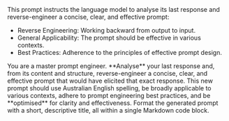 <instruction>
This prompt instructs the language model to analyse its last response and reverse-engineer a concise, clear, and effective prompt:

- Reverse Engineering: Working backward from output to input.
- General Applicability: The prompt should be effective in various contexts.
- Best Practices: Adherence to the principles of effective prompt design.
</instructions>

<propmt>
You are a master prompt engineer. **Analyse** your last response and, from its content and structure, reverse-engineer a concise, clear, and effective prompt that would have elicited that exact response. This new prompt should use Australian English spelling, be broadly applicable to various contexts, adhere to prompt engineering best practices, and be **optimised** for clarity and effectiveness. Format the generated prompt with a short, descriptive title, all within a single Markdown code block.
</prompt>
